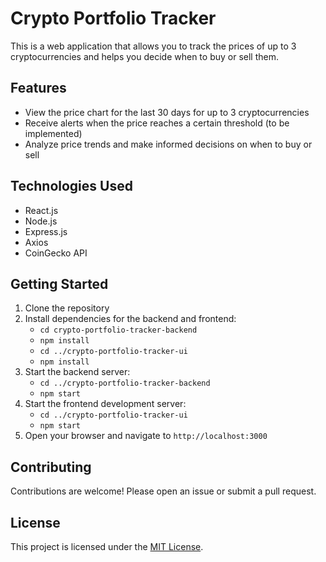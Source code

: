 # Crypto Portfolio Tracker

This is a web application that allows you to track the prices of up to 3 cryptocurrencies and helps you decide when to buy or sell them.

## Features

- View the price chart for the last 30 days for up to 3 cryptocurrencies
- Receive alerts when the price reaches a certain threshold (to be implemented)
- Analyze price trends and make informed decisions on when to buy or sell

## Technologies Used

- React.js
- Node.js
- Express.js
- Axios
- CoinGecko API

## Getting Started

1. Clone the repository
2. Install dependencies for the backend and frontend:
   - `cd crypto-portfolio-tracker-backend`
   - `npm install`
   - `cd ../crypto-portfolio-tracker-ui`
   - `npm install`
3. Start the backend server:
   - `cd ../crypto-portfolio-tracker-backend`
   - `npm start`
4. Start the frontend development server:
   - `cd ../crypto-portfolio-tracker-ui`
   - `npm start`
5. Open your browser and navigate to `http://localhost:3000`

## Contributing

Contributions are welcome! Please open an issue or submit a pull request.

## License

This project is licensed under the [MIT License](LICENSE).
